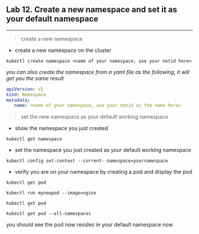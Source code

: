 ## Lab 12. Create a new namespace and set it as your default namespace
___
> create a new namespace

* create a new namespace on the cluster
```
kubectl create namespace <name of your namespace, use your netid here>
```
_you can also create the namespace from a yaml file as the following, it will get you the same result_
```yaml
apiVersion: v1
kind: Namespace
metadata:
   name: <name of your namespace, use your netid as the name here>
```

> set the new namespace as your default working namespace

* show the namespace you just created
```
kubectl get namespace
```
* set the namespace you just created as your default working namespace 
```
kubectl config set-context --current--namespace=yournamespace
```

* verify you are on your namespace by creating a pod and display the pod
```
kubectl get pod

kubectl run mynewpod --image=nginx

kubectl get pod

kubectl get pod --all-namespaces
```

you should see the pod now resides in your default namespace now
